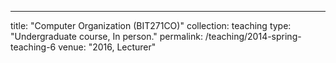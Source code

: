 ---
title: "Computer Organization (BIT271CO)"
collection: teaching
type: "Undergraduate course, In person."
permalink: /teaching/2014-spring-teaching-6
venue: "2016, Lecturer"
